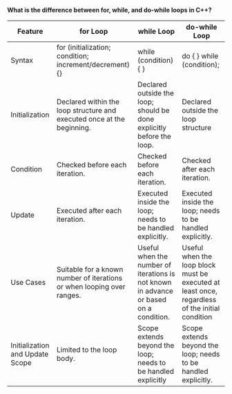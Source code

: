 <b> What is the difference between for, while, and do-while loops in C++?</b>

| Feature      | for Loop	       |while Loop	|do-while Loop|
| -------- | ---------- | --------| --------|
|Syntax|for (initialization; condition; increment/decrement) {}|while (condition) { }|do { } while (condition);|
|Initialization|Declared within the loop structure and executed once at the beginning.|Declared outside the loop; should be done explicitly before the loop.|Declared outside the loop structure|
|Condition|Checked before each iteration.|Checked before each iteration.|Checked after each iteration.|
|Update|Executed after each iteration.|Executed inside the loop; needs to be handled explicitly.|Executed inside the loop; needs to be handled explicitly.|
|Use Cases|Suitable for a known number of iterations or when looping over ranges.|Useful when the number of iterations is not known in advance or based on a condition.|Useful when the loop block must be executed at least once, regardless of the initial condition|
|Initialization and Update Scope|Limited to the loop body.|Scope extends beyond the loop; needs to be handled explicitly|Scope extends beyond the loop; needs to be handled explicitly.|